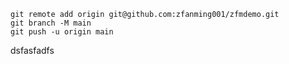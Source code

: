 ```
git remote add origin git@github.com:zfanming001/zfmdemo.git
git branch -M main
git push -u origin main
```

dsfasfadfs